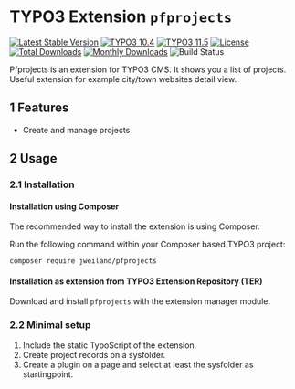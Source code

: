# TYPO3 Extension `pfprojects`

[![Latest Stable Version](https://poser.pugx.org/jweiland/pfprojects/v/stable.svg)](https://packagist.org/packages/jweiland/pfprojects)
[![TYPO3 10.4](https://img.shields.io/badge/TYPO3-10.4-green.svg)](https://get.typo3.org/version/10)
[![TYPO3 11.5](https://img.shields.io/badge/TYPO3-11.5-green.svg)](https://get.typo3.org/version/11)
[![License](http://poser.pugx.org/jweiland/pfprojects/license)](https://packagist.org/packages/jweiland/pfprojects)
[![Total Downloads](https://poser.pugx.org/jweiland/pfprojects/downloads.svg)](https://packagist.org/packages/jweiland/pfprojects)
[![Monthly Downloads](https://poser.pugx.org/jweiland/pfprojects/d/monthly)](https://packagist.org/packages/jweiland/pfprojects)
![Build Status](https://github.com/jweiland-net/pfprojects/actions/workflows/ci.yml/badge.svg)

Pfprojects is an extension for TYPO3 CMS. It shows you a list of projects.
Useful extension for example city/town websites
detail view.

## 1 Features

* Create and manage projects

## 2 Usage

### 2.1 Installation

#### Installation using Composer

The recommended way to install the extension is using Composer.

Run the following command within your Composer based TYPO3 project:

```
composer require jweiland/pfprojects
```

#### Installation as extension from TYPO3 Extension Repository (TER)

Download and install `pfprojects` with the extension manager module.

### 2.2 Minimal setup

1) Include the static TypoScript of the extension.
2) Create project records on a sysfolder.
3) Create a plugin on a page and select at least the sysfolder as startingpoint.
